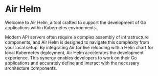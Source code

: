 # Air Helm

Welcome to Air Helm, a tool crafted to support the development of Go applications within Kubernetes environments.

Modern API servers often require a complex assembly of infrastructure components, and Air Helm is designed to navigate this complexity from your local setup. By integrating Air for live reloading with a Helm chart for local Kubernetes deployment, Air Helm accelerates the development experience. This synergy enables developers to work on their Go applications and accurately define and interact with the necessary architecture components. 
